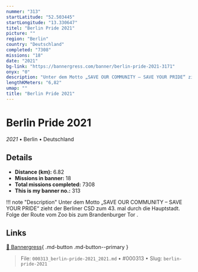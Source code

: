 ```yaml
---
nummer: "313"
startLatitude: "52.503445"
startLongitude: "13.330647"
titel: "Berlin Pride 2021"
picture: ""
region: "Berlin"
country: "Deutschland"
completed: "7308"
missions: "18"
date: "2021"
bg-link: "https://bannergress.com/banner/berlin-pride-2021-3171"
onyx: "0"
description: "Unter dem Motto „SAVE OUR COMMUNITY – SAVE YOUR PRIDE“ zieht der Berliner CSD zum 43. mal durch die Hauptstadt.\nFolge der Route vom Zoo bis zum Brandenburger Tor ."
lengthKMeters: "6,82"
umap: ""
title: "Berlin Pride 2021"
---
```

# Berlin Pride 2021

*2021* • Berlin • Deutschland



## Details
- **Distance (km):** 6.82
- **Missions in banner:** 18
- **Total missions completed:** 7308
- **This is my banner no.:** 313


!!! note "Description"
    Unter dem Motto „SAVE OUR COMMUNITY – SAVE YOUR PRIDE“ zieht der Berliner CSD zum 43. mal durch die Hauptstadt.
Folge der Route vom Zoo bis zum Brandenburger Tor .



## Links
[🔗 Bannergress](https://bannergress.com/banner/berlin-pride-2021-3171){ .md-button .md-button--primary }



> File: `000313_berlin-pride-2021_2021.md` • #000313 • Slug: `berlin-pride-2021`

